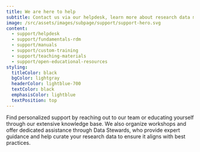 ```yaml
---
title: We are here to help
subtitle: Contact us via our helpdesk, learn more about research data management, browse our manuals and teaching materials or join our trainings.
image: /src/assets/images/subpage/support/support-hero.svg
content: 
  - support/helpdesk
  - support/fundamentals-rdm
  - support/manuals
  - support/custom-training
  - support/teaching-materials
  - support/open-educational-resources
styling:
  titleColor: black
  bgColor: lightgray
  headerColor: lightblue-700
  textColor: black
  emphasisColor: lightblue
  textPosition: top
--- 
```


Find personalized support by reaching out to our team or educating yourself through our extensive knowledge base. We also organize workshops and offer dedicated assistance through Data Stewards, who provide expert guidance and help curate your research data to ensure it aligns with best practices.
